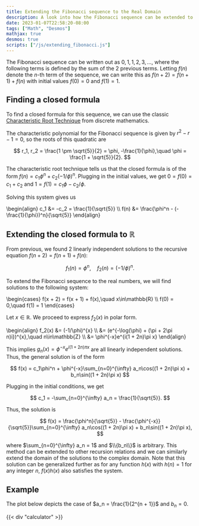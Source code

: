 ```yaml
---
title: Extending the Fibonacci sequence to the Real Domain
description: A look into how the Fibonacci sequence can be extended to the real domain.
date: 2023-01-07T22:58:20-08:00
tags: ["Math", "Desmos"]
mathjax: true
desmos: true
scripts: ["/js/extending_fibonacci.js"]
---
```


The Fibonacci sequence can be written out as $0, 1, 1, 2, 3,\dots$,
where the following terms is defined by the sum of the 2 previous terms.
Letting $f(n)$ denote the $n$-th term of the sequence,
we can write this as $f(n+2) = f(n+1) + f(n)$ with initial values
$f(0) = 0$ and $f(1) = 1$.

## Finding a closed formula

To find a closed formula for this sequence,
we can use the classic [Characteristic Root Technique](https://discrete.openmathbooks.org/dmoi3/sec_recurrence.html#Hke) from discrete mathematics.

The characteristic polynomial for the Fibonacci sequence is given by
$r^2 - r - 1 = 0$, so the roots of this quadratic are

$$
r_1, r_2 = \frac{1 \pm \sqrt{5}}{2} = \phi, -\frac{1}{\phi},\quad \phi = \frac{1 + \sqrt{5}}{2}.
$$

The characteristic root technique tells us that the closed formula is of the form
$f(n) = c_1 \phi^n + c_2 (-1/\phi)^n$.
Plugging in the initial values, we get $0 = f(0) = c_1 + c_2$
and $1 = f(1) = c_1\phi - c_2/\phi$.

Solving this system gives us

\begin{align}
c_1 &= -c_2 = \frac{1}{\sqrt{5}} \\\\
f(n) &= \frac{\phi^n - (-\frac{1}{\phi})^n}{\sqrt{5}}
\end{align}

## Extending the closed formula to $\mathbb{R}$

From previous, we found 2 linearly independent solutions to the recursive equation $f(n+2) = f(n+1) + f(n)$:

$$
f_1(n) = \phi^{n},\quad f_2(n) = (-1/\phi)^{n}.
$$

To extend the Fibonacci sequence to the real numbers,
we will find solutions to the following system:

\begin{cases}
    f(x + 2) = f(x + 1) + f(x),\quad x\in\mathbb{R} \\\\
    f(0) = 0,\quad f(1) = 1
\end{cases}

Let $x\in\mathbb{R}$. We proceed to express $f_2(x)$ in polar form.

\begin{align}
    f_2(x) &= (-1/\phi)^{x} \\\\
    &= (e^{-\log(\phi) + (\pi + 2\pi n)i})^{x},\quad n\in\mathbb{Z} \\\\
    &= \phi^{-x}e^{i(1 + 2n)\pi x}
\end{align}

This implies $g_n(x) = \phi^{-x}e^{i(1 + 2n)\pi x}$ are all linearly independent solutions.
Thus, the general solution is of the form

$$
f(x) = c_1\phi^n + \phi^{-x}\sum_{n=0}^{\infty} a_n\cos((1 + 2n)\pi x) + b_n\sin((1 + 2n)\pi x)
$$

Plugging in the initial conditions, we get

$$
c_1 = -\sum_{n=0}^{\infty} a_n = \frac{1}{\sqrt{5}}.
$$

Thus, the solution is

$$
f(x) = \frac{\phi^n}{\sqrt{5}} - \frac{\phi^{-x}}{\sqrt{5}}\sum_{n=0}^{\infty} a_n\cos((1 + 2n)\pi x) + b_n\sin((1 + 2n)\pi x),
$$

where $\sum_{n=0}^{\infty} a_n = 1$ and $\\{b_n\\}$ is arbitrary.
This method can be extended to other recursion relations
and we can similarly extend the domain of the solutions to the complex domain.
Note that this solution can be generalized further as for any function $h(x)$
with $h(n) = 1$ for any integer $n$, $f(x)h(x)$ also satisfies the system.

## Example

The plot below depicts the case of $a_n = \frac{1}{2^{n + 1}}$ and $b_n = 0$.

{{< div "calculator" >}}

